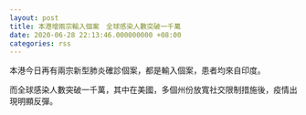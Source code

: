 ```yaml
---
layout: post
title: 本港增兩宗輸入個案　全球感染人數突破一千萬
date: 2020-06-28 22:13:46.000000000 +08:00
categories: rss
---
```


本港今日再有兩宗新型肺炎確診個案，都是輸入個案，患者均來自印度。

而全球感染人數突破一千萬，其中在美國，多個州份放寬社交限制措施後，疫情出現明顯反彈。
